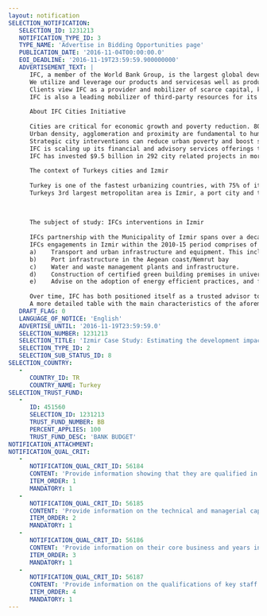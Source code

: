 ```yaml
---
layout: notification
SELECTION_NOTIFICATION: 
   SELECTION_ID: 1231213
   NOTIFICATION_TYPE_ID: 3
   TYPE_NAME: 'Advertise in Bidding Opportunities page'
   PUBLICATION_DATE: '2016-11-04T00:00:00.0'
   EOI_DEADLINE: '2016-11-19T23:59:59.900000000'
   ADVERTISEMENT_TEXT: |
      IFC, a member of the World Bank Group, is the largest global development institution focused exclusively on the private sector in developing countries. Working in over 100 countries, we use our capital, expertise, and influence to help eliminate extreme poverty and boost shared prosperity. Our $52 billion loan and equity portfolio includes over 2,000 active clients. 
      We utilize and leverage our products and servicesas well as products and services of other institutions in the World Bank Groupto provide development solutions customized to meet clients needs. We apply our financial resources, technical expertise, global experience, and innovative thinking to help our partners overcome financial, operational, and political challenges.
      Clients view IFC as a provider and mobilizer of scarce capital, knowledge, and long-term partnerships that can help address critical constraints in areas such as finance, infrastructure, employee skills, and the regulatory environment.
      IFC is also a leading mobilizer of third-party resources for its projects. Our willingness to engage in difficult environments and our leadership in crowding-in private finance enable us to extend our footprint and have a development impact well beyond our direct resources.
      
      About IFC Cities Initiative
      
      Cities are critical for economic growth and poverty reduction. 80% of global GDP is currently generated by cities with 70% of the emerging market population expected to live in cities by 2050. Cities also generate about 70% of the worlds greenhouse gases. 
      Urban density, agglomeration and proximity are fundamental to human advancement, economic productivity, and social equity. Yet in many cities inadequate infrastructure stifles development and drives up costs. 
      Strategic city interventions can reduce urban poverty and boost shared prosperity by creating jobs, improving service delivery, employment productivity and overall resilience to economic, financial and environmental shocks. 
      IFC is scaling up its financial and advisory services offerings to help cities become more competitivemore attractive places for people to live and firms to operateby: i) strengthening institutions and regulations; ii) improving critical infrastructure and environmental sustainability; iii) fostering skills and innovation; and iv) expanding access to finance. IFC is uniquely positioned to bring together municipalities, utilities and private sector players to comprehensively address the most pressing needs of cities in emerging markets.
      IFC has invested $9.5 billion in 292 city related projects in more than 61 counties across 207 cities, and provided advisory services through an additional 228 projects to 127 cities in 62 countries in the 2004-2015 period. While some of the effects of these investments and advisory work clearly relate improved urban services and utilities, better transport infrastructure, the adoption and of climate friendly technology and construction of certified energy efficient infrastructure, IFC has not systematically explored or measure the magnitude of its medium to long term effects.
       
      The context of Turkeys cities and Izmir
      
      Turkey is one of the fastest urbanizing countries, with 75% of its population currently residing in urban areas, and with four of the worlds 10 most dynamic cities within its borders. It is envisaged that Turkey will require major infrastructure investments in order to address its main developmental challenges, and will in particular need to upgrade its urban infrastructure to meet the demands created by the increasing and rapid trend of urbanization. Within this frame, gaps in the transportation and energy sectors are among the key challenges to Turkeys development trajectorythe lack of Turkeys energy independence alone, and its subsequent net-energy importer position, have since led to an inflated current account deficit. Developing appropriate transportation modes and energy types is therefore critically important for Turkey, and leveraging sustainable interactions of these two priorities (e.g. electric buses) can prove especially useful. In keeping, building sustainable cities is a key element both of Turkeys national development plan, and of the WBGs Country Partnership Strategy for 2012-15. As part of this strategy the WBG has designed a Joint Implementation Plan (JIP) within which a primary objective is to provide improved sustainable city infrastructure services to at least 3 million people in Turkey. The objective is expected to be achieved by improving the coordination of public and private financing commensurate to Turkish cities creditworthiness, and by improving project planning capacities at the municipal level.   
      Turkeys 3rd largest metropolitan area is Izmir, a port city and tourism hub on the Aegean coast, home to over 4 million people. With a diversified local economy, it accounts for about 8% of national GNP, and has one of the strongest credit standings in Turkey, and within IFCs infra portfolio. Izmirs metropolitan limits have recently expandeda new law introduced in 2014 resulted in several new districts being brought within the citys borders. Bringing basic urban services to these recently incorporated areas, including water and waste management, remains the greatest challenge for the city. 
      
      
      
      The subject of study: IFCs interventions in Izmir  
      
      IFCs partnership with the Municipality of Izmir spans over a decade, with projects focusing on a range of priority sectors as depicted in Figure-1 below. To support these investments, IFC and MIGA built complementary working partnerships, whereby IFC facilitated the participation of local counterparts and played an anchor-role in arranging large-scale financings that mobilized IFIs and MIGA, and MIGA leveraged its competitive products so as increase security and incentives for the participation of commercial banks.
      IFCs engagements in Izmir within the 2010-15 period comprises of nine investments in private companies and state owned utilities, and of two advisory engagements. In sum, they focused on the following:
      a)	Transport and urban infrastructure and equipment. This includes the expansion of metro, ferry, and electric buses fleets, the expansion of tramway lines, and the implementation of traffic management systems.
      b)	Port infrastructure in the Aegean coast/Nemrut bay
      c)	Water and waste management plants and infrastructure. 
      d)	Construction of certified green building premises in universities. 
      e)	Advise on the adoption of energy efficient practices, and financing options including Public Private Partnerships (PPPs).
      
      Over time, IFC has both positioned itself as a trusted advisor to the Izmir Municipality, and strengthened this role, by supporting the municipality in selecting, assessing and developing projects.
      A more detailed table with the main characteristics of the aforementioned interventions is presented in Annex 1.
   DRAFT_FLAG: 0
   LANGUAGE_OF_NOTICE: 'English'
   ADVERTISE_UNTIL: '2016-11-19T23:59:59.0'
   SELECTION_NUMBER: 1231213
   SELECTION_TITLE: 'Izmir Case Study: Estimating the development impact and additionality of IFCs engagement in the city of Izmir, Turkey.'
   SELECTION_TYPE_ID: 2
   SELECTION_SUB_STATUS_ID: 8
SELECTION_COUNTRY: 
   - 
      COUNTRY_ID: TR
      COUNTRY_NAME: Turkey
SELECTION_TRUST_FUND: 
   - 
      ID: 451560
      SELECTION_ID: 1231213
      TRUST_FUND_NUMBER: BB
      PERCENT_APPLIES: 100
      TRUST_FUND_DESC: 'BANK BUDGET'
NOTIFICATION_ATTACHMENT: 
NOTIFICATION_QUAL_CRIT: 
   - 
      NOTIFICATION_QUAL_CRIT_ID: 56184
      CONTENT: 'Provide information showing that they are qualified in the field of the assignment.'
      ITEM_ORDER: 1
      MANDATORY: 1
   - 
      NOTIFICATION_QUAL_CRIT_ID: 56185
      CONTENT: 'Provide information on the technical and managerial capabilities of the firm.'
      ITEM_ORDER: 2
      MANDATORY: 1
   - 
      NOTIFICATION_QUAL_CRIT_ID: 56186
      CONTENT: 'Provide information on their core business and years in business.'
      ITEM_ORDER: 3
      MANDATORY: 1
   - 
      NOTIFICATION_QUAL_CRIT_ID: 56187
      CONTENT: 'Provide information on the qualifications of key staff.'
      ITEM_ORDER: 4
      MANDATORY: 1
---
```

